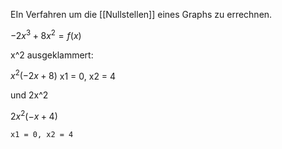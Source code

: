 EIn Verfahren um die [[Nullstellen]] eines Graphs zu errechnen.



$-2x^3+8x^2 = f(x)$

x^2 ausgeklammert:
	

$x^2(-2x+8)$
	 x1 = 0, x2 = 4

und 2x^2

$2x^2(-x+4)$

	x1 = 0, x2 = 4